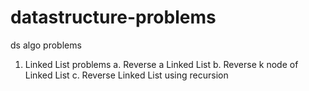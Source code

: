 # datastructure-problems
ds algo problems

1. Linked List problems
    a. Reverse a Linked List
    b. Reverse k node of Linked List
    c. Reverse Linked List using recursion
    
